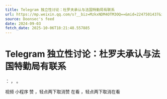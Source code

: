 ```yaml
---
title: Telegram 独立性讨论：杜罗夫承认与法国特勤局有联系
url: https://mp.weixin.qq.com/s?__biz=MzkxNDM4OTM3OQ==&mid=2247501437&idx=1&sn=6361a6f6157031ebcc0bf53b74636a8e
source: Doonsec's feed
date: 2024-09-03
fetch_date: 2025-10-06T18:21:48.557885
---
```


# Telegram 独立性讨论：杜罗夫承认与法国特勤局有联系

：
，
。

视频
小程序
赞
，轻点两下取消赞
在看
，轻点两下取消在看